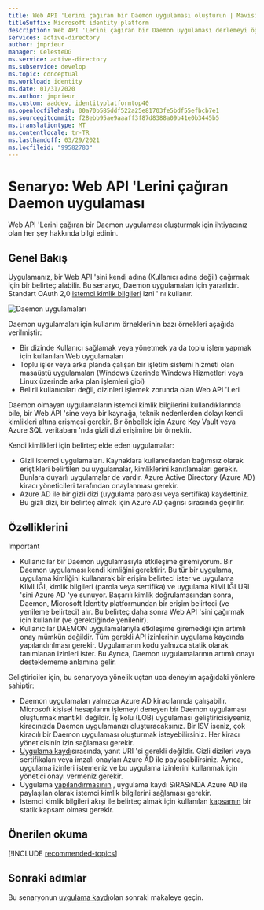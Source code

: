 ```yaml
---
title: Web API 'Lerini çağıran bir Daemon uygulaması oluşturun | Mavisi
titleSuffix: Microsoft identity platform
description: Web API 'Lerini çağıran bir Daemon uygulaması derlemeyi öğrenin
services: active-directory
author: jmprieur
manager: CelesteDG
ms.service: active-directory
ms.subservice: develop
ms.topic: conceptual
ms.workload: identity
ms.date: 01/31/2020
ms.author: jmprieur
ms.custom: aaddev, identityplatformtop40
ms.openlocfilehash: 00a70b585ddf522a25e81703fe5bdf55efbcb7e1
ms.sourcegitcommit: f28ebb95ae9aaaff3f87d8388a09b41e0b3445b5
ms.translationtype: MT
ms.contentlocale: tr-TR
ms.lasthandoff: 03/29/2021
ms.locfileid: "99582783"
---
```

# <a name="scenario-daemon-application-that-calls-web-apis"></a>Senaryo: Web API 'Lerini çağıran Daemon uygulaması

Web API 'Lerini çağıran bir Daemon uygulaması oluşturmak için ihtiyacınız olan her şey hakkında bilgi edinin.

## <a name="overview"></a>Genel Bakış

Uygulamanız, bir Web API 'sini kendi adına (Kullanıcı adına değil) çağırmak için bir belirteç alabilir. Bu senaryo, Daemon uygulamaları için yararlıdır. Standart OAuth 2,0 [istemci kimlik bilgileri](v2-oauth2-client-creds-grant-flow.md) izni ' nı kullanır.

![Daemon uygulamaları](./media/scenario-daemon-app/daemon-app.svg)

Daemon uygulamaları için kullanım örneklerinin bazı örnekleri aşağıda verilmiştir:

- Bir dizinde Kullanıcı sağlamak veya yönetmek ya da toplu işlem yapmak için kullanılan Web uygulamaları
- Toplu işler veya arka planda çalışan bir işletim sistemi hizmeti olan masaüstü uygulamaları (Windows üzerinde Windows Hizmetleri veya Linux üzerinde arka plan işlemleri gibi)
- Belirli kullanıcıları değil, dizinleri işlemek zorunda olan Web API 'Leri

Daemon olmayan uygulamaların istemci kimlik bilgilerini kullandıklarında bile, bir Web API 'sine veya bir kaynağa, teknik nedenlerden dolayı kendi kimlikleri altına erişmesi gerekir. Bir önbellek için Azure Key Vault veya Azure SQL veritabanı 'nda gizli dizi erişimine bir örnektir.

Kendi kimlikleri için belirteç elde eden uygulamalar:

- Gizli istemci uygulamaları. Kaynaklara kullanıcılardan bağımsız olarak eriştikleri belirtilen bu uygulamalar, kimliklerini kanıtlamaları gerekir. Bunlara duyarlı uygulamalar de vardır. Azure Active Directory (Azure AD) kiracı yöneticileri tarafından onaylanması gerekir.
- Azure AD ile bir gizli dizi (uygulama parolası veya sertifika) kaydettiniz. Bu gizli dizi, bir belirteç almak için Azure AD çağrısı sırasında geçirilir.

## <a name="specifics"></a>Özelliklerini

> [!IMPORTANT]
>
> - Kullanıcılar bir Daemon uygulamasıyla etkileşime giremiyorum. Bir Daemon uygulaması kendi kimliğini gerektirir. Bu tür bir uygulama, uygulama kimliğini kullanarak bir erişim belirteci ister ve uygulama KIMLIĞI, kimlik bilgileri (parola veya sertifika) ve uygulama KIMLIĞI URI 'sini Azure AD 'ye sunuyor. Başarılı kimlik doğrulamasından sonra, Daemon, Microsoft Identity platformundan bir erişim belirteci (ve yenileme belirteci) alır. Bu belirteç daha sonra Web API 'sini çağırmak için kullanılır (ve gerektiğinde yenilenir).
> - Kullanıcılar DAEMON uygulamalarıyla etkileşime giremediği için artımlı onay mümkün değildir. Tüm gerekli API izinlerinin uygulama kaydında yapılandırılması gerekir. Uygulamanın kodu yalnızca statik olarak tanımlanan izinleri ister. Bu Ayrıca, Daemon uygulamalarının artımlı onayı desteklememe anlamına gelir.

Geliştiriciler için, bu senaryoya yönelik uçtan uca deneyim aşağıdaki yönlere sahiptir:

- Daemon uygulamaları yalnızca Azure AD kiracılarında çalışabilir. Microsoft kişisel hesaplarını işlemeyi deneyen bir Daemon uygulaması oluşturmak mantıklı değildir. İş kolu (LOB) uygulaması geliştiricisiyseniz, kiracınızda Daemon uygulamanızı oluşturacaksınız. Bir ISV iseniz, çok kiracılı bir Daemon uygulaması oluşturmak isteyebilirsiniz. Her kiracı yöneticisinin izin sağlaması gerekir.
- [Uygulama kaydı](./scenario-daemon-app-registration.md)sırasında, yanıt URI 'si gerekli değildir. Gizli dizileri veya sertifikaları veya imzalı onayları Azure AD ile paylaşabilirsiniz. Ayrıca, uygulama izinleri istemeniz ve bu uygulama izinlerini kullanmak için yönetici onayı vermeniz gerekir.
- Uygulama [yapılandırmasının](./scenario-daemon-app-configuration.md) , uygulama kaydı SıRASıNDA Azure AD ile paylaşılan olarak istemci kimlik bilgilerini sağlaması gerekir.
- İstemci kimlik bilgileri akışı ile belirteç almak için kullanılan [kapsamın](scenario-daemon-acquire-token.md#scopes-to-request) bir statik kapsam olması gerekir.

## <a name="recommended-reading"></a>Önerilen okuma

[!INCLUDE [recommended-topics](../../../includes/active-directory-develop-scenarios-prerequisites.md)]

## <a name="next-steps"></a>Sonraki adımlar

Bu senaryonun [uygulama kaydı](./scenario-daemon-app-registration.md)olan sonraki makaleye geçin.
